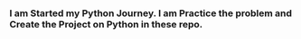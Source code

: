 <h3>
  I am Started my Python Journey.
  I am Practice the problem and Create the Project on Python in these repo.
</h3>
